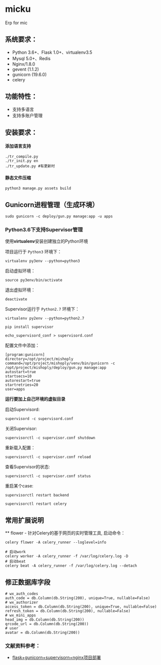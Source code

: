 # micku
Erp for mic

## 系统要求：
- Python 3.6+、Flask 1.0+、virtualenv3.5
- Mysql 5.0+、Redis
- Nginx/1.8.0
- gevent (1.1.2)
- gunicorn (19.6.0)
- celery



## 功能特性：
- 支持多语言
- 支持多账户管理

## 安装要求：

#### 添加语言支持

    ./tr_compile.py
    ./tr_init.py en
    ./tr_update.py #有更新时

#### 静态文件压缩

    python3 manage.py assets build

## Gunicorn进程管理（生成环境）

    sudo gunicorn -c deploy/gun.py manage:app -u apps


### Python3.6下支持Supervisor管理
使用**virtualenv**安装创建独立的Python环境

项目运行于 `Python3` 环境下：

    virtualenv py3env --python=python3

启动虚拟环境：

    source py3env/bin/activate

退出虚拟环境：

    deactivate
    
Supervisor运行于 `Python2.7` 环境下：

    virtualenv py2env --python=python2.7
    
    pip install supervisor
    
    echo_supervisord_conf > supervisord.conf
    
配置文件中添加：

    [program:gunicorn]
    directory=/opt/project/mishoply
    command=/opt/project/mishoply/venv/bin/gunicorn -c /opt/project/mishoply/deploy/gun.py manage:app
    autostart=true
    startsecs=10
    autorestart=true
    startretries=20
    user=apps

**运行要加上自己环境的虚拟目录**

启动Supervisord:

    supervisord -c supervisord.conf
    
关闭Supervisor:

    supervisorctl -c supervisor.conf shutdown
    
重新载入配置：

    supervisorctl -c supervisor.conf reload
    
查看Supervisor的状态:

    supervisorctl -c supervisor.conf status
    
重启某个case:
    
    supervisorctl restart backend
    
    supervisorctl restart celery

## 常用扩展说明
** flower - 针对Celery的基于网页的实时管理工具, 启动命令：

    celery flower -A celery_runner --loglevel=info
    
    # 启动work
    celery worker -A celery_runner -f /var/log/celery.log -D
    # 启动beat
    celery beat -A celery_runner -f /var/log/celery.log --detach

## 修正数据库字段

    # wx_auth_codes
    auth_code = db.Column(db.String(200), unique=True, nullable=False)
    # wx_authorizer
    access_token = db.Column(db.String(200), unique=True, nullable=False)
    refresh_token = db.Column(db.String(200), nullable=False)
    # wx_mini_apps
    head_img = db.Column(db.String(200))
    qrcode_url = db.Column(db.String(200))
    # user
    avatar = db.Column(db.String(200))


### 文献资料参考：

* [flask+gunicorn+supervisorn+nginx项目部署](https://clayandmore.github.io/2017/03/19/flask+gunicorn+supervisorn+nginx%E9%A1%B9%E7%9B%AE%E9%83%A8%E7%BD%B2/)

